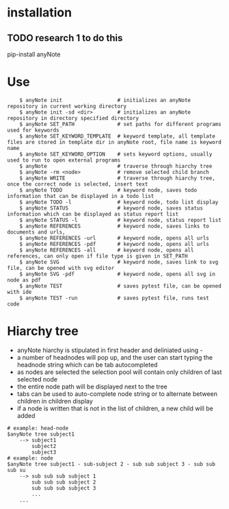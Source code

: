 # installation
## TODO research 1 to do this
pip-install anyNote

# Use
```
    $ anyNote init                  # initializes an anyNote repository in current working directory
    $ anyNote init -sd <dir>        # initializes an anyNote repository in directory specified directory
    $ anyNote SET_PATH              # set paths for different programs used for keywords
    $ anyNote SET_KEYWORD_TEMPLATE  # keyword template, all template files are stored in template dir in anyNote root, file name is keyword name
    $ anyNote SET_KEYWORD_OPTION    # sets keyword options, usually used to run to open external programs
    $ anyNote                       # traverse through hiarchy tree
    $ anyNote -rm <node>            # remove selected child branch
    $ anyNote WRITE                 # traverse through hiarchy tree, once the correct node is selected, insert text
    $ anyNote TODO                  # keyword node, saves todo information that can be displayed in a todo list
    $ anyNote TODO -l               # keyword node, todo list display
    $ anyNote STATUS                # keyword node, saves status information which can be displayed as status report list
    $ anyNote STATUS -l             # keyword node, status report list
    $ anyNote REFERENCES            # keyword node, saves links to documents and urls, 
    $ anyNote REFERENCES -url       # keyword node, opens all urls
    $ anyNote REFERENCES -pdf       # keyword node, opens all urls
    $ anyNote REFERENCES -all       # keyword node, opens all references, can only open if file type is given in SET_PATH
    $ anyNote SVG                   # keyword node, saves link to svg file, can be opened with svg editor
    $ anyNote SVG -pdf              # keyword node, opens all svg in node as pdf 
    $ anyNote TEST                  # saves pytest file, can be opened with ide
    $ anyNote TEST -run             # saves pytest file, runs test code
```
# Hiarchy tree
- anyNote hiarchy is stipulated in first header and deliniated using -
- a number of headnodes will pop up, and the user can start typing the headnode string which can be tab autocompleted
- as nodes are selected the selection pool will contain only children of last selected node
- the entire node path will be displayed next to the tree
- tabs can be used to auto-complete node string or to alternate between children in children display
- if a node is written that is not in the list of children, a new child will be added
```
# example: head-node
$anyNote tree subject1
    --> subject1
        subject2
        subject3
# example: node
$anyNote tree subject1 - sub-subject 2 - sub sub subject 3 - sub sub sub su
    --> sub sub sub subject 1
        sub sub sub subject 2
        sub sub sub subject 3
        ...
    ...
```


